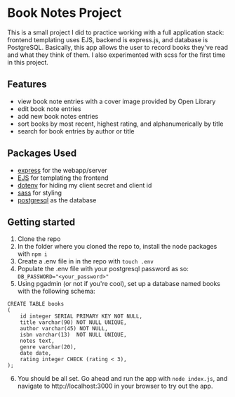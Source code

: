 # Book Notes Project

This is a small project I did to practice working with a full application stack: frontend templating uses EJS, backend is express.js, and database
is PostgreSQL. Basically, this app allows the user to record books they've read and what they think of them. I also experimented with scss for
the first time in this project.

## Features

- view book note entries with a cover image provided by Open Library
- edit book note entries
- add new book notes entries
- sort books by most recent, highest rating, and alphanumerically by title
- search for book entries by author or title

## Packages Used

- [express](https://expressjs.com/) for the webapp/server
- [EJS](https://ejs.co/) for templating the frontend
- [dotenv](https://www.npmjs.com/package/dotenv) for hiding my client secret and client id
- [sass](https://sass-lang.com/) for styling
- [postgresql](https://www.postgresql.org/) as the database

## Getting started

1. Clone the repo
2. In the folder where you cloned the repo to, install the node packages with `npm i`
3. Create a .env file in in the repo with `touch .env`
4. Populate the .env file with your postgresql password as so: `DB_PASSWORD="<your_password>"`
5. Using pgadmin (or not if you're cool), set up a database named books with the following schema:

```
CREATE TABLE books
(
    id integer SERIAL PRIMARY KEY NOT NULL,
    title varchar(90) NOT NULL UNIQUE,
    author varchar(45) NOT NULL,
    isbn varchar(13)  NOT NULL UNIQUE,
    notes text,
    genre varchar(20),
    date date,
    rating integer CHECK (rating < 3),
);
```

6. You should be all set. Go ahead and run the app with `node index.js`, and navigate to http://localhost:3000 in your browser to try out the app.

